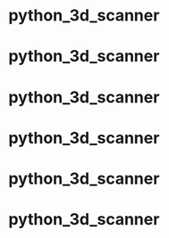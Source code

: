 # python_3d_scanner
# python_3d_scanner
# python_3d_scanner
# python_3d_scanner
# python_3d_scanner
# python_3d_scanner
